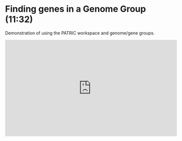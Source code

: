 # Finding genes in a Genome Group (11:32)
Demonstration of using the PATRIC workspace and genome/gene groups.

<iframe width="560" height="315" src="https://www.youtube.com/embed/3PxnsA8xZc8" frameborder="0" allow="accelerometer; autoplay; encrypted-media; gyroscope; picture-in-picture" allowfullscreen></iframe>
